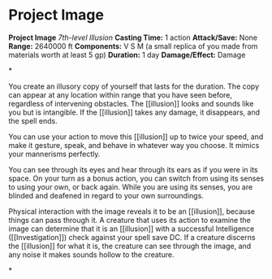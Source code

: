 # Project Image

**Project Image**
_7th-level Illusion_
**Casting Time:** 1 action
**Attack/Save:** None
**Range:** 2640000 ft
**Components:** V S M (a small replica of you made from materials worth at least 5 gp)
**Duration:** 1 day
**Damage/Effect:** Damage

*<p>You create an illusory copy of yourself that lasts for the duration. The copy can appear at any location within range that you have seen before, regardless of intervening obstacles. The [[illusion]] looks and sounds like you but is intangible. If the [[illusion]] takes any damage, it disappears, and the spell ends.

You can use your action to move this [[illusion]] up to twice your speed, and make it gesture, speak, and behave in whatever way you choose. It mimics your mannerisms perfectly.

You can see through its eyes and hear through its ears as if you were in its space. On your turn as a bonus action, you can switch from using its senses to using your own, or back again. While you are using its senses, you are blinded and deafened in regard to your own surroundings.

Physical interaction with the image reveals it to be an [[illusion]], because things can pass through it. A creature that uses its action to examine the image can determine that it is an [[illusion]] with a successful Intelligence ([[Investigation]]) check against your spell save DC. If a creature discerns the [[illusion]] for what it is, the creature can see through the image, and any noise it makes sounds hollow to the creature.</p>*